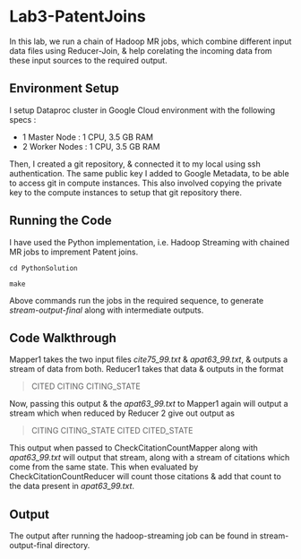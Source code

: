 Lab3-PatentJoins
==================================

In this lab, we run a chain of Hadoop MR jobs, which combine different input data files using Reducer-Join, & help corelating the incoming data from these input sources to the required output.

Environment Setup
-----------------
I setup Dataproc cluster in Google Cloud environment with the following specs :
*    1 Master Node : 1 CPU, 3.5 GB RAM
*    2 Worker Nodes : 1 CPU, 3.5 GB RAM

Then, I created a git repository, & connected it to my local using ssh authentication. The same public key I added to Google Metadata, to be able to access git in compute instances. This also involved copying the private key to the compute instances to setup that git repository there.

Running the Code
-----------------
I have used the Python implementation, i.e. Hadoop Streaming with chained MR jobs to imprement Patent joins.

<code>cd PythonSolution</code>

<code>make</code>

Above commands run the jobs in the required sequence, to generate <i>stream-output-final</i> along with intermediate outputs.

Code Walkthrough
----------------
Mapper1 takes the two input files <i>cite75_99.txt</i> & <i>apat63_99.txt</i>, & outputs a stream of data from both. Reducer1 takes that data & outputs in the format
>   CITED CITING CITING_STATE

Now, passing this output & the <i>apat63_99.txt</i> to Mapper1 again will output a stream which when reduced by Reducer 2 give out output as
>   CITING CITING_STATE CITED CITED_STATE

This output when passed to CheckCitationCountMapper along with <i>apat63_99.txt</i> will output that stream, along with a stream of citations which come from the same state. This when evaluated by CheckCitationCountReducer will count those citations & add that count to the data present in <i>apat63_99.txt</i>.

Output
------

The output after running the hadoop-streaming job can be found in stream-output-final directory.
